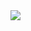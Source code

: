 
<img src="/thegentl3m4n/morten-langelund-jakobsen-officer-gif.gif">


<!-- 
morten-langelund-jakobsen-officer-gif.gif

-->
